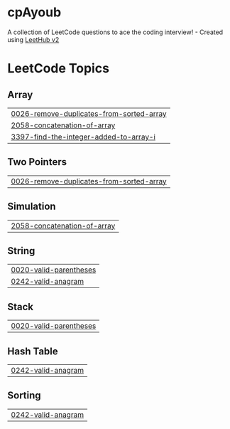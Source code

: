 # cpAyoub
A collection of LeetCode questions to ace the coding interview! - Created using [LeetHub v2](https://github.com/arunbhardwaj/LeetHub-2.0)

<!---LeetCode Topics Start-->
# LeetCode Topics
## Array
|  |
| ------- |
| [0026-remove-duplicates-from-sorted-array](https://github.com/ayoubMah/cpAyoub/tree/master/0026-remove-duplicates-from-sorted-array) |
| [2058-concatenation-of-array](https://github.com/ayoubMah/cpAyoub/tree/master/2058-concatenation-of-array) |
| [3397-find-the-integer-added-to-array-i](https://github.com/ayoubMah/cpAyoub/tree/master/3397-find-the-integer-added-to-array-i) |
## Two Pointers
|  |
| ------- |
| [0026-remove-duplicates-from-sorted-array](https://github.com/ayoubMah/cpAyoub/tree/master/0026-remove-duplicates-from-sorted-array) |
## Simulation
|  |
| ------- |
| [2058-concatenation-of-array](https://github.com/ayoubMah/cpAyoub/tree/master/2058-concatenation-of-array) |
## String
|  |
| ------- |
| [0020-valid-parentheses](https://github.com/ayoubMah/cpAyoub/tree/master/0020-valid-parentheses) |
| [0242-valid-anagram](https://github.com/ayoubMah/cpAyoub/tree/master/0242-valid-anagram) |
## Stack
|  |
| ------- |
| [0020-valid-parentheses](https://github.com/ayoubMah/cpAyoub/tree/master/0020-valid-parentheses) |
## Hash Table
|  |
| ------- |
| [0242-valid-anagram](https://github.com/ayoubMah/cpAyoub/tree/master/0242-valid-anagram) |
## Sorting
|  |
| ------- |
| [0242-valid-anagram](https://github.com/ayoubMah/cpAyoub/tree/master/0242-valid-anagram) |
<!---LeetCode Topics End-->